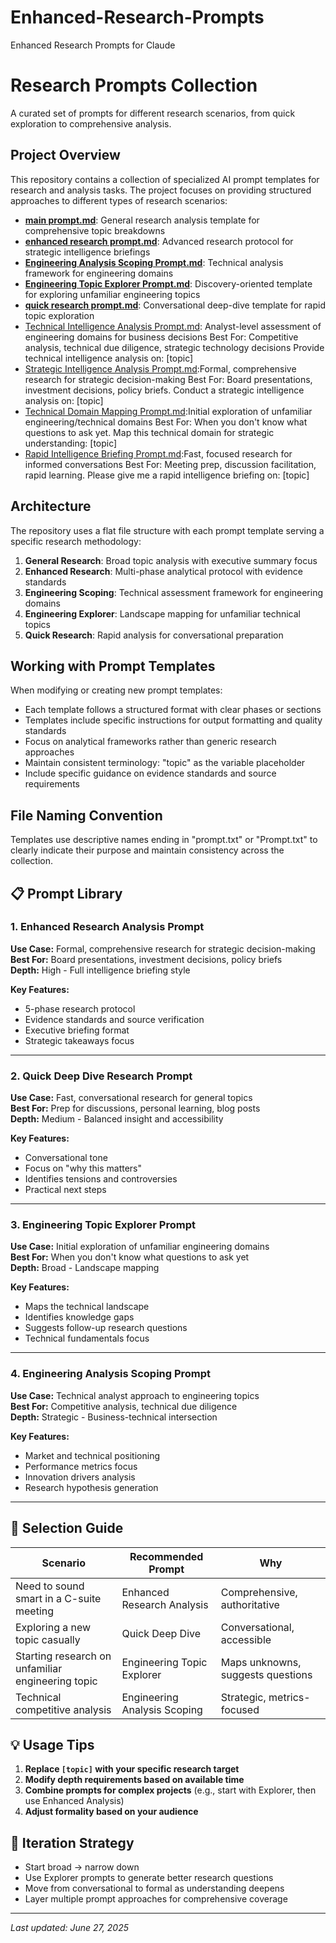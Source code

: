 # Enhanced-Research-Prompts
Enhanced Research Prompts for Claude
# Research Prompts Collection

A curated set of prompts for different research scenarios, from quick exploration to comprehensive analysis.
## Project Overview

This repository contains a collection of specialized AI prompt templates for research and analysis tasks. The project focuses on providing structured approaches to different types of research scenarios:

- [**main prompt.md**](https://github.com/johnpeterman72/Enhanced-Research-Prompts/blob/main/main%20prompt.md): General research analysis template for comprehensive topic breakdowns
- [**enhanced research prompt.md**](https://github.com/johnpeterman72/Enhanced-Research-Prompts/blob/main/enhanced%20research%20prompt.md): Advanced research protocol for strategic intelligence briefings
- [**Engineering Analysis Scoping Prompt.md**](https://github.com/johnpeterman72/Enhanced-Research-Prompts/blob/main/Engineering%20Analysis%20Scoping%20Prompt.md): Technical analysis framework for engineering domains
- [**Engineering Topic Explorer Prompt.md**](https://github.com/johnpeterman72/Enhanced-Research-Prompts/blob/main/Engineering%20Topic%20Explorer%20Prompt.md): Discovery-oriented template for exploring unfamiliar engineering topics
- [**quick research prompt.md**](https://github.com/johnpeterman72/Enhanced-Research-Prompts/blob/main/quick%20research%20prompt.md): Conversational deep-dive template for rapid topic exploration
- [Technical Intelligence Analysis Prompt.md](https://github.com/johnpeterman72/Enhanced-Research-Prompts/blob/main/Technical%20Intelligence%20Analysis%20Prompt.md): Analyst-level assessment of engineering domains for business decisions Best For: Competitive analysis, technical due diligence, strategic technology decisions Provide technical intelligence analysis on: [topic]
- [Strategic Intelligence Analysis Prompt.md](https://github.com/johnpeterman72/Enhanced-Research-Prompts/blob/main/Strategic%20Intelligence%20Analysis%20Prompt.md):Formal, comprehensive research for strategic decision-making Best For: Board presentations, investment decisions, policy briefs. Conduct a strategic intelligence analysis on: [topic]
- [Technical Domain Mapping Prompt.md](https://github.com/johnpeterman72/Enhanced-Research-Prompts/blob/main/Technical%20Domain%20Mapping%20Prompt.md):Initial exploration of unfamiliar engineering/technical domains Best For: When you don't know what questions to ask yet. Map this technical domain for strategic understanding: [topic]
- [Rapid Intelligence Briefing Prompt.md](https://github.com/johnpeterman72/Enhanced-Research-Prompts/blob/main/Rapid%20Intelligence%20Briefing%20Prompt.md):Fast, focused research for informed conversations Best For: Meeting prep, discussion facilitation, rapid learning. Please give me a rapid intelligence briefing on: [topic]
  

## Architecture

The repository uses a flat file structure with each prompt template serving a specific research methodology:

1. **General Research**: Broad topic analysis with executive summary focus
2. **Enhanced Research**: Multi-phase analytical protocol with evidence standards
3. **Engineering Scoping**: Technical assessment framework for engineering domains
4. **Engineering Explorer**: Landscape mapping for unfamiliar technical topics
5. **Quick Research**: Rapid analysis for conversational preparation

## Working with Prompt Templates

When modifying or creating new prompt templates:

- Each template follows a structured format with clear phases or sections
- Templates include specific instructions for output formatting and quality standards
- Focus on analytical frameworks rather than generic research approaches
- Maintain consistent terminology: "topic" as the variable placeholder
- Include specific guidance on evidence standards and source requirements

## File Naming Convention

Templates use descriptive names ending in "prompt.txt" or "Prompt.txt" to clearly indicate their purpose and maintain consistency across the collection.
## 📋 Prompt Library

### 1. Enhanced Research Analysis Prompt
**Use Case:** Formal, comprehensive research for strategic decision-making  
**Best For:** Board presentations, investment decisions, policy briefs  
**Depth:** High - Full intelligence briefing style  

**Key Features:**
- 5-phase research protocol
- Evidence standards and source verification
- Executive briefing format
- Strategic takeaways focus

---

### 2. Quick Deep Dive Research Prompt  
**Use Case:** Fast, conversational research for general topics  
**Best For:** Prep for discussions, personal learning, blog posts  
**Depth:** Medium - Balanced insight and accessibility  

**Key Features:**
- Conversational tone
- Focus on "why this matters"
- Identifies tensions and controversies
- Practical next steps

---

### 3. Engineering Topic Explorer Prompt
**Use Case:** Initial exploration of unfamiliar engineering domains  
**Best For:** When you don't know what questions to ask yet  
**Depth:** Broad - Landscape mapping  

**Key Features:**
- Maps the technical landscape
- Identifies knowledge gaps
- Suggests follow-up research questions
- Technical fundamentals focus

---

### 4. Engineering Analysis Scoping Prompt
**Use Case:** Technical analyst approach to engineering topics  
**Best For:** Competitive analysis, technical due diligence  
**Depth:** Strategic - Business-technical intersection  

**Key Features:**
- Market and technical positioning
- Performance metrics focus
- Innovation drivers analysis
- Research hypothesis generation

---

## 🎯 Selection Guide

| Scenario | Recommended Prompt | Why |
|----------|-------------------|-----|
| Need to sound smart in a C-suite meeting | Enhanced Research Analysis | Comprehensive, authoritative |
| Exploring a new topic casually | Quick Deep Dive | Conversational, accessible |
| Starting research on unfamiliar engineering topic | Engineering Topic Explorer | Maps unknowns, suggests questions |
| Technical competitive analysis | Engineering Analysis Scoping | Strategic, metrics-focused |

## 💡 Usage Tips

1. **Replace `[topic]` with your specific research target**
2. **Modify depth requirements based on available time**
3. **Combine prompts for complex projects** (e.g., start with Explorer, then use Enhanced Analysis)
4. **Adjust formality based on your audience**

## 🔄 Iteration Strategy

- Start broad → narrow down
- Use Explorer prompts to generate better research questions
- Move from conversational to formal as understanding deepens
- Layer multiple prompt approaches for comprehensive coverage

---

*Last updated: June 27, 2025*
